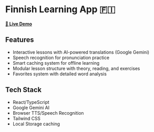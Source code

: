# Finnish Learning App 🇫🇮

**[🚀 Live Demo](https://dsedunov.github.io/finnishlearningapp)**

## Features
- Interactive lessons with AI-powered translations (Google Gemini)
- Speech recognition for pronunciation practice
- Smart caching system for offline learning
- Modular lesson structure with theory, reading, and exercises
- Favorites system with detailed word analysis

## Tech Stack
- React/TypeScript
- Google Gemini AI
- Browser TTS/Speech Recognition
- Tailwind CSS
- Local Storage caching
